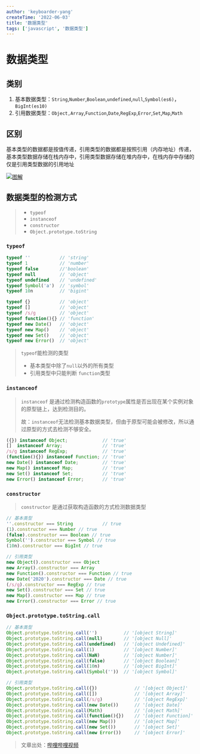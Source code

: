 ```yaml
---
author: 'keyboarder-yang'
createTime: '2022-06-03'
title: '数据类型'
tags: ['javascript', '数据类型']
---
```


# 数据类型
## 类别

1. 基本数据类型：`String`,`Number`,`Boolean`,`undefined`,`null`,`Symbol(es6)`，`BigInt(es10)`
2. 引用数据类型：`Object,Array`,`Function`,`Date`,`RegExp`,`Error`,`Set`,`Map`,`Math`

## 区别

基本类型的数据都是按值传递，引用类型的数据都是按照引用（内存地址）传递，基本类型数据存储在栈内存中，引用类型数据存储在堆内存中，在栈内存中存储的仅是引用类型数据的引用地址

[![图解](https://s1.ax1x.com/2022/06/03/XUQqvd.png)](https://imgtu.com/i/XUQqvd)

## 数据类型的检测方式

> + `typeof`
> + `instanceof`
> + `constructor`
> + `Object.prototype.toString`

### `typeof`

```js
typeof '' 			// 'string'
typeof 1 			// 'number'
typeof false 		//'boolean'
typeof null 		// 'object'
typeof undefined 	// 'undefined'
typeof Symbol('a') 	// 'symbol'
typeof 10n 			// 'bigint'

typeof {} 			// 'object'
typeof [] 			// 'object'
typeof /s/g 		// 'object'
typeof function(){} // 'function'
typeof new Date() 	// 'object' 
typeof new Map() 	// 'object'
typeof new Set() 	// 'object'
typeof new Error() 	// 'object'
```

> `typeof`能检测的类型
>
> + 基本类型中除了`null`以外的所有类型
> + 引用类型中只能判断 `function`类型

### `instanceof`

> `instanceof` 是通过检测构造函数的`prototype`属性是否出现在某个实例对象的原型链上，达到检测目的。
>
> 故：`instanceof`无法检测基本数据类型，但由于原型可能会被修改，所以通过原型的方式去检测不够安全。

```js
({}) instanceof Object;				// 'true'
[]  instanceof Array;				// 'true'
/s/g instanceof RegExp;				// 'true'
(function(){}) instanceof Function; // 'true'
new Date() instanceof Date; 		// 'true' 
new Map() instanceof Map; 			// 'true'
new Set() instanceof Set; 			// 'true'
new Error() instanceof Error; 		// 'true'
```

### `constructor`

> `constructor` 是通过获取构造函数的方式检测数据类型

```js
// 基本类型
''.constructor === String 			// true
(1).constructor === Number // true
(false).constructor === Boolean // true
Symbol('').constructor === Symbol // true
(10n).constructor === BigInt // true

// 引用类型
new Object().constructor === Object
new Array().constructor === Array
new Function().constructor === Function // true
new Date('2020').constructor === Date // true
(/s/g).constructor === RegExp // true
new Set().constructor === Set // true
new Map().constructor === Map // true
new Error().constructor === Error // true
```

### `Object.prototype.toString.call`

```js
// 基本类型
Object.prototype.toString.call('') 			// '[object String]'
Object.prototype.toString.call(null) 		// '[object Null]'
Object.prototype.toString.call(undefined) 	// '[object Undefined]'
Object.prototype.toString.call(1) 			// '[object Number]'
Object.prototype.toString.call(NaN) 		// '[object Number]'
Object.prototype.toString.call(false) 		// '[object Boolean]'
Object.prototype.toString.call(10n) 		// '[object BigInt]'
Object.prototype.toString.call(Symbol('')) 	// '[object Symbol]'

// 引用类型
Object.prototype.toString.call({}) 				// '[object Object]'
Object.prototype.toString.call([]) 				// '[object Array]'
Object.prototype.toString.call(/s/g) 			// '[object RegExp]'
Object.prototype.toString.call(new Date()) 		// '[object Date]'
Object.prototype.toString.call(Math) 			// '[object Math]'
Object.prototype.toString.call(function(){}) 	// '[object Function]'
Object.prototype.toString.call(new Map()) 		// '[object Map]'
Object.prototype.toString.call(new Set()) 		// '[object Set]'
Object.prototype.toString.call(new Error()) 	// '[object Error]'
```



> 文章出处：[哔哩哔哩视频](https://www.bilibili.com/video/BV1Eh411s72a?spm_id_from=333.337.search-card.all.click)

